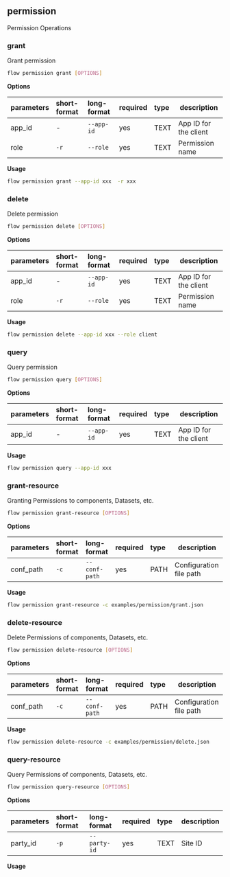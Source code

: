 ## permission
Permission Operations
### grant
Grant permission
```bash
flow permission grant [OPTIONS]
```
**Options**

| parameters | short-format | long-format | required | type | description |
| :-------- |:-----|:-------------| :--- | :----- |------|
| app_id | - | `--app-id` | yes | TEXT | App ID for the client |
| role | `-r` | `--role` | yes | TEXT | Permission name |
**Usage**
```bash
flow permission grant --app-id xxx  -r xxx
```

### delete
Delete permission
```bash
flow permission delete [OPTIONS]
```
**Options**

| parameters | short-format | long-format | required | type | description |
| :-------- |:-----|:-------------| :--- | :----- |------|
| app_id | - | `--app-id` | yes | TEXT | App ID for the client |
| role | `-r` | `--role` | yes | TEXT | Permission name |
**Usage**
```bash
flow permission delete --app-id xxx --role client
```

### query
Query permission
```bash
flow permission query [OPTIONS]
```
**Options**

| parameters | short-format | long-format | required | type | description |
| :-------- |:-----|:-------------| :--- | :----- |------|
| app_id | - | `--app-id` | yes | TEXT | App ID for the client |
**Usage**
```bash
flow permission query --app-id xxx
```

### grant-resource
Granting Permissions to components, Datasets, etc.
```bash
flow permission grant-resource [OPTIONS]
```
**Options**

| parameters | short-format | long-format | required | type | description |
| :-------- |:-----|:-------------| :--- | :----- |------|
| conf_path | `-c` | `--conf-path` | yes | PATH | Configuration file path |
**Usage**
```bash
flow permission grant-resource -c examples/permission/grant.json
```

### delete-resource
Delete Permissions of components, Datasets, etc.
```bash
flow permission delete-resource [OPTIONS]
```
**Options**

| parameters | short-format | long-format | required | type | description |
| :-------- |:-----|:-------------| :--- | :----- |------|
| conf_path | `-c` | `--conf-path` | yes | PATH | Configuration file path |
**Usage**
```bash
flow permission delete-resource -c examples/permission/delete.json
```

### query-resource
Query Permissions of components, Datasets, etc.
```bash
flow permission query-resource [OPTIONS]
```
**Options**

| parameters | short-format | long-format | required | type | description |
| :-------- |:-----|:-------------| :--- | :----- |------|
| party_id | `-p` | `--party-id` | yes | TEXT | Site ID |
**Usage**
```bash

```

